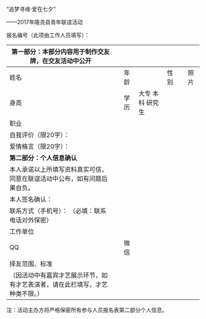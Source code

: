 “追梦寻缘·爱在七夕”

——2017年隆尧县青年联谊活动

报名编号（此项由工作人员填写）：

| **第一部分：本部分内容用于制作交友牌，在交友活动中公开**                     |   |      |                  |      |   |      |
|------------------------------------------------------------------------------|---|------|------------------|------|---|------|
| 姓名                                                                         |   | 年龄 |                  | 性别 |   | 照片 |
| 身高                                                                         |   | 学历 | 大专 本科 研究生 |      |   |      |
| 职业                                                                         |   |      |                  |      |   |      |
| 自我评价（限20字）：                                                         |   |      |                  |      |   |      |
| 爱情格言（限20字）：                                                         |   |      |                  |      |   |      |
| **第二部分：个人信息确认**                                                   |   |      |                  |      |   |      |
| 本人承诺以上所填写资料真实可信，同意在联谊活动中公布，如有问题后果自负。     |   |      |                  |      |   |      |
| 本人签名确认：                                                               |   |      |                  |      |   |      |
| 联系方式（手机号）： （必填：联系电话对外保密）                              |   |      |                  |      |   |      |
| 工作单位                                                                     |   |      |                  |      |   |      |
| QQ                                                                           |   | 微信 |                  |      |   |      |
| 择友范围、标准                                                               |   |      |                  |      |   |      |
| （因活动中有嘉宾才艺展示环节，如有才艺表演者，请在此栏填写，才艺种类不限。） |   |      |                  |      |   |      |

注：活动主办方将严格保密所有参与人员报名表第二部分个人信息。
